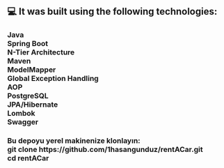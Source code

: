    <h2 align="left">💻 It was built using the following technologies:</h1>

###

<h3 align="left">Java<br>Spring Boot <br>N-Tier Architecture <br>Maven <br>ModelMapper <br>Global Exception Handling<br>AOP<br>PostgreSQL <br>JPA/Hibernate<br>Lombok <br>Swagger</h3>

###

<h3 align="left">Bu depoyu yerel makinenize klonlayın:<br>git clone https://github.com/1hasangunduz/rentACar.git <br>cd rentACar<br></h3>





